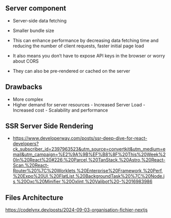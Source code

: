 ## Server component

- Server-side data fetching

- Smaller bundle size

- This can enhance performance by decreasing data fetching time and reducing the number of client requests, faster initial page load 

- It also means you don’t have to expose API keys in the browser or worry about CORS
 
- They can also be pre-rendered or cached on the server


## Drawbacks

- More complex
- Higher demand for server resources - Increased Server Load - Increased cost - Scalability and performance


## SSR Server Side Rendering

- https://www.developerway.com/posts/ssr-deep-dive-for-react-developers?ck_subscriber_id=2397963523&utm_source=convertkit&utm_medium=email&utm_campaign=%E2%9A%9B%EF%B8%8F%20This%20Week%20In%20React%20#226:%20Parcel,%20TanStack,%20Astro,%20React-Scan,%20React-Router%20%7C%20Worklets,%20Enterprise%20Framework,%20Perf,%20Expo%20UI,%20FlatList,%20BackgroundTask%20%7C%20Node.js,%20Oxc%20Minifier,%20Oxlint,%20Valibot%20-%2016983986


## Files Architecture

https://codelynx.dev/posts/2024-09-03-organisation-fichier-nextjs
